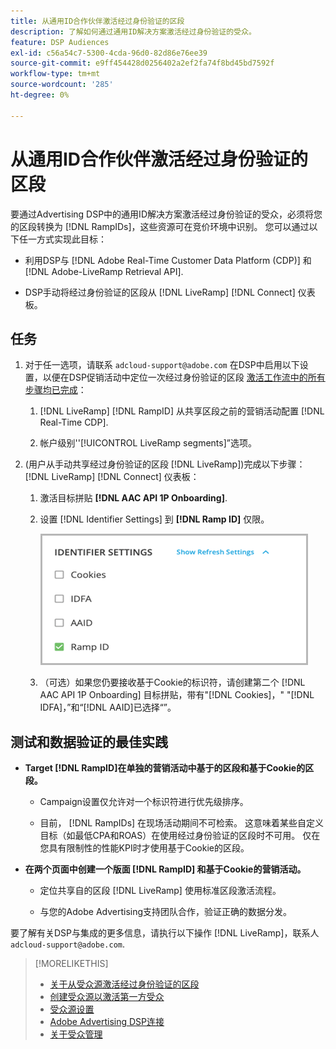 ```yaml
---
title: 从通用ID合作伙伴激活经过身份验证的区段
description: 了解如何通过通用ID解决方案激活经过身份验证的受众。
feature: DSP Audiences
exl-id: c56a54c7-5300-4cda-96d0-82d86e76ee39
source-git-commit: e9ff454428d0256402a2ef2fa74f8bd45bd7592f
workflow-type: tm+mt
source-wordcount: '285'
ht-degree: 0%

---
```


# 从通用ID合作伙伴激活经过身份验证的区段

要通过Advertising DSP中的通用ID解决方案激活经过身份验证的受众，必须将您的区段转换为 [!DNL RampIDs]，这些资源可在竞价环境中识别。 您可以通过以下任一方式实现此目标：

* 利用DSP与 [!DNL Adobe Real-Time Customer Data Platform (CDP)] 和 [!DNL Adobe-LiveRamp Retrieval API].

* DSP手动将经过身份验证的区段从 [!DNL LiveRamp] [!DNL Connect] 仪表板。

## 任务

1. 对于任一选项，请联系 `adcloud-support@adobe.com` 在DSP中启用以下设置，以便在DSP促销活动中定位一次经过身份验证的区段 [激活工作流中的所有步骤均已完成](source-adobe-rtcdp.md)：

   1. [!DNL LiveRamp] [!DNL RampID] 从共享区段之前的营销活动配置 [!DNL Real-Time CDP].

   1. 帐户级别&#39;&#39;[!UICONTROL LiveRamp segments]”选项。

1. (用户从手动共享经过身份验证的区段 [!DNL LiveRamp])完成以下步骤： [!DNL LiveRamp] [!DNL Connect] 仪表板：

   1. 激活目标拼贴 **[!DNL AAC API 1P Onboarding]**.

   1. 设置 [!DNL Identifier Settings] 到 **[!DNL Ramp ID]** 仅限。

      ![标识符设置](/help/dsp/assets/liveramp-tile-settings.png)

   1. （可选）如果您仍要接收基于Cookie的标识符，请创建第二个 [!DNL AAC API 1P Onboarding] 目标拼贴，带有&quot;[!DNL Cookies]，&quot; &quot;[!DNL IDFA]，”和“[!DNL AAID]已选择“”。

## 测试和数据验证的最佳实践

* **Target [!DNL RampID]在单独的营销活动中基于的区段和基于Cookie的区段。**

   * Campaign设置仅允许对一个标识符进行优先级排序。

   * 目前， [!DNL RampIDs] 在现场活动期间不可检索。 这意味着某些自定义目标（如最低CPA和ROAS）在使用经过身份验证的区段时不可用。 仅在您具有限制性的性能KPI时才使用基于Cookie的区段。

* **在两个页面中创建一个版面 [!DNL RampID] 和基于Cookie的营销活动。**

   * 定位共享自的区段 [!DNL LiveRamp] 使用标准区段激活流程。

   * 与您的Adobe Advertising支持团队合作，验证正确的数据分发。

要了解有关DSP与集成的更多信息，请执行以下操作 [!DNL LiveRamp]，联系人 `adcloud-support@adobe.com`.

>[!MORELIKETHIS]
>
>* [关于从受众源激活经过身份验证的区段](source-about.md)
>* [创建受众源以激活第一方受众](source-create.md)
>* [受众源设置](source-settings.md)
>* [Adobe Advertising DSP连接](https://experienceleague.adobe.com/docs/experience-platform/destinations/catalog/advertising/adobe-advertising-cloud-connection.html)
>* [关于受众管理](/help/dsp/audiences/audience-about.md)
